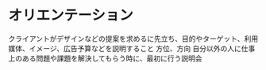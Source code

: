 # オリエンテーション
 クライアントがデザインなどの提案を求めるに先立ち、目的やターゲット、利用媒体、イメージ、広告予算などを説明すること
 方位、方向
 自分以外の人に仕事上のある問題や課題を解決してもらう時に、最初に行う説明会

